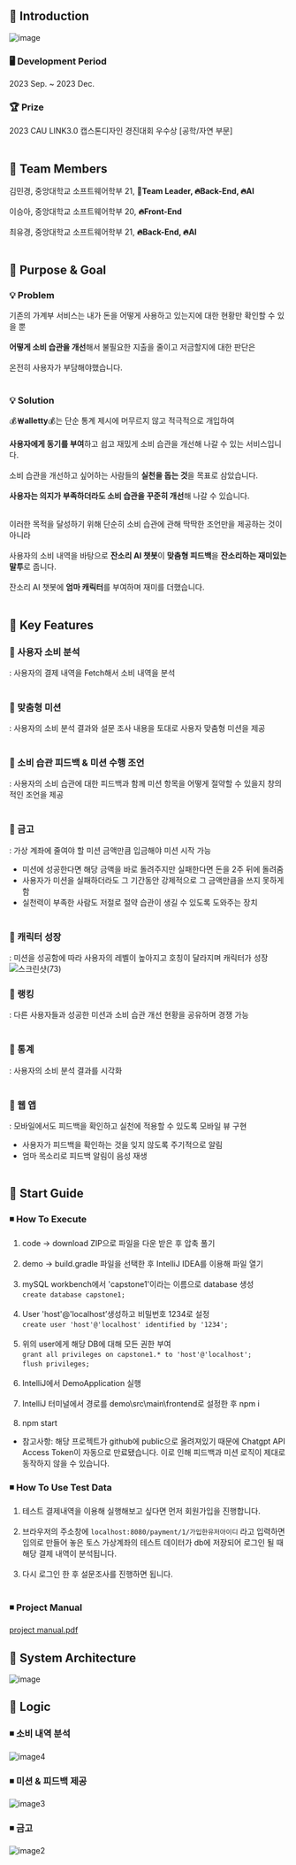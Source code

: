 ## 📌 Introduction
![image](https://github.com/choiyukyung/Capstone1_class7_team4/assets/80468377/dc97daeb-a7d0-4205-a781-5b77604d78da)
### 🖥 Development Period
2023 Sep. ~ 2023 Dec.
### 🏆 Prize
2023 CAU LINK3.0 캡스톤디자인 경진대회 우수상 [공학/자연 부문]  </br></br>

## 📌 Team Members
김민경, 중앙대학교 소프트웨어학부 21, **💪Team Leader, 🔥Back-End, 🔥AI** </br></br>
이승아, 중앙대학교 소프트웨어학부 20, **🔥Front-End** </br></br>
최유경, 중앙대학교 소프트웨어학부 21, **🔥Back-End, 🔥AI** </br></br>

## 📌 Purpose & Goal
### 💡 Problem
기존의 가계부 서비스는 내가 돈을 어떻게 사용하고 있는지에 대한 현황만 확인할 수 있을 뿐 </br></br>
**어떻게 소비 습관을 개선**해서 불필요한 지출을 줄이고 저금할지에 대한 판단은 </br></br>
온전히 사용자가 부담해야했습니다. </br></br>

### 💡 Solution
💰**￦alletty**💰는 단순 통계 제시에 머무르지 않고 적극적으로 개입하여 </br></br> 
**사용자에게 동기를 부여**하고 쉽고 재밌게 소비 습관을 개선해 나갈 수 있는 서비스입니다.</br></br> 
소비 습관을 개선하고 싶어하는 사람들의 **실천을 돕는 것**을 목표로 삼았습니다. </br></br>
**사용자는 의지가 부족하더라도 소비 습관을 꾸준히 개선**해 나갈 수 있습니다. </br></br>

이러한 목적을 달성하기 위해 단순히 소비 습관에 관해 딱딱한 조언만을 제공하는 것이 아니라 </br></br>
사용자의 소비 내역을 바탕으로 **잔소리 AI 챗봇**이 **맞춤형 피드백**을 **잔소리하는 재미있는 말투**로 줍니다. </br></br>
잔소리 AI 챗봇에 **엄마 캐릭터**를 부여하며 재미를 더했습니다. </br></br>


## 📌 Key Features
### 🔎 사용자 소비 분석
: 사용자의 결제 내역을 Fetch해서 소비 내역을 분석 </br></br>

### 🔎 맞춤형 미션 
: 사용자의 소비 분석 결과와 설문 조사 내용을 토대로 사용자 맞춤형 미션을 제공 </br></br>

### 🔎 소비 습관 피드백 & 미션 수행 조언
: 사용자의 소비 습관에 대한 피드백과 함께 미션 항목을 어떻게 절약할 수 있을지 창의적인 조언을 제공</br></br>

### 🔎 금고
: 가상 계좌에 줄여야 할 미션 금액만큼 입금해야 미션 시작 가능 
- 미션에 성공한다면 해당 금액을 바로 돌려주지만 실패한다면 돈을 2주 뒤에 돌려줌
- 사용자가 미션을 실패하더라도 그 기간동안 강제적으로 그 금액만큼을 쓰지 못하게 함
- 실천력이 부족한 사람도 저절로 절약 습관이 생길 수 있도록 도와주는 장치 </br></br>

### 🔎 캐릭터 성장
: 미션을 성공함에 따라 사용자의 레벨이 높아지고 호칭이 달라지며 캐릭터가 성장 
![스크린샷(73)](https://github.com/choiyukyung/Capstone1_class7_team4/assets/80468377/36b66682-981f-4656-9cad-f5ac810ec11b) </br>

### 🔎 랭킹
: 다른 사용자들과 성공한 미션과 소비 습관 개선 현황을 공유하며 경쟁 가능</br></br>

### 🔎 통계
: 사용자의 소비 분석 결과를 시각화 </br></br>

### 🔎 웹 앱
: 모바일에서도 피드백을 확인하고 실천에 적용할 수 있도록 모바일 뷰 구현 
- 사용자가 피드백을 확인하는 것을 잊지 않도록 주기적으로 알림 
- 엄마 목소리로 피드백 알림이 음성 재생 </br></br>

## 📌 Start Guide

### ◾ How To Execute
1. code -> download ZIP으로 파일을 다운 받은 후 압축 풀기 </br></br>
2. demo -> build.gradle 파일을 선택한 후 IntelliJ IDEA를 이용해 파일 열기</br></br>
3. mySQL workbench에서 'capstone1'이라는 이름으로 database 생성  
	```create database capstone1; ```</br></br>
4. User 'host'@'localhost’생성하고 비밀번호 1234로 설정  
	```create user 'host'@'localhost' identified by '1234';```</br></br>
5. 위의 user에게 해당 DB에 대해 모든 권한 부여  
	```grant all privileges on capstone1.* to 'host'@'localhost';```  
	```flush privileges;```</br></br>
6. IntelliJ에서 DemoApplication 실행</br></br>
7. IntelliJ 터미널에서 경로를 demo\src\main\frontend로 설정한 후 npm i</br></br>
8. npm start  </br>

- 참고사항: 해당 프로젝트가 github에 public으로 올려져있기 때문에 Chatgpt API Access Token이 자동으로 만료됐습니다. 이로 인해 피드백과 미션 로직이 제대로 동작하지 않을 수 있습니다.

### ◾ How To Use Test Data
1. 테스트 결제내역을 이용해 실행해보고 싶다면 먼저 회원가입을 진행합니다.</br></br>
2. 브라우저의 주소창에 ```localhost:8080/payment/1/가입한유저아이디``` 라고 입력하면 임의로 만들어 놓은 토스 가상계좌의 테스트 데이터가 db에 저장되어 로그인 될 때 해당 결제 내역이 분석됩니다.</br></br>
3. 다시 로그인 한 후 설문조사를 진행하면 됩니다.</br></br>

### ◾ Project Manual
[project manual.pdf](https://github.com/choiyukyung/Capstone1_class7_team4/files/13743405/project.manual.pdf)


## 📌 System Architecture
![image](https://github.com/choiyukyung/Capstone1_class7_team4/assets/80468377/9bbabc87-0515-47a0-84f8-138840b7fae7)

## 📌 Logic
### ◾ 소비 내역 분석
![image4](https://github.com/choiyukyung/Capstone1_class7_team4/assets/80468377/a4527682-0ed5-4aef-84c8-e1aa6574d090)

### ◾ 미션 & 피드백 제공
![image3](https://github.com/choiyukyung/Capstone1_class7_team4/assets/80468377/df9a80d5-78f4-44d1-869a-5dcb3dd8b35c)

### ◾ 금고
![image2](https://github.com/choiyukyung/Capstone1_class7_team4/assets/80468377/938decb8-68dd-458f-8309-e60dbeaf7842)
